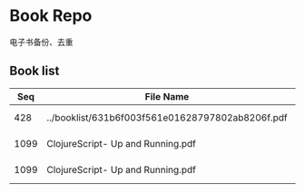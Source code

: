 Book Repo
=========

电子书备份、去重

Book list
---------

| Seq | File Name | Size | MD5 |
| --- | --------- | ---- | --- |
| 428 | ../booklist/631b6f003f561e01628797802ab8206f.pdf | 7.8 MB | 631b6f003f561e01628797802ab8206f | 
| 1099 | ClojureScript- Up and Running.pdf | 7.8 MB | 631b6f003f561e01628797802ab8206f | 
| 1099 | ClojureScript- Up and Running.pdf | 7.8 MB | 631b6f003f561e01628797802ab8206f | 
